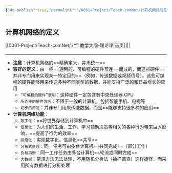 ```yaml
---
{"dg-publish":true,"permalink":"/0001-Project/Teach-comNet/计算机网络的定义/"}
---
```


## 计算机网络的定义
[[0001-Project/Teach-comNet/+🗂️ 教学大纲-理论课\|首页]]||

---
- **注意**：计算机网络的==精确定义，并未统一==
- **较好的定义**：由一些==通用的、可编程的硬件互连==而成的，而这些硬件==并非专门用来实现某一特定目的==（例如，传送数据或视频信号）。这些可编程的硬件能够用来传送多种不同类型的数据，并能支持广泛的和日益增长的应用
	- `“可编程的硬件”表明`：这种硬件一定包含有中央处理器 CPU
	- `所连接的硬件包括`：不限于一般的计算机，包括智能手机、电视等
	- `初步的用途`：并⾮专⻔⽤来传送数据，⽽是==能够⽀持很多种的应⽤==
- **计算机⽹络功能**：
	- `数字化`：==将世界存储到计算机中==
	- `信息化`：为⼈们的⽣活、⼯作、学习辅助决策等相关的各种⾏为带来巨⼤影响，==提⾼了⾏为的效率==
	- `⽹络化`：实现数字化、信息化==共享==
	- `分布式处理`：同⼀任务可由多台计算机==共同完成==（部分⼯作）
	- `负载均衡`：同⼀⼯作任务由多台计算机==轮流或同时完成==
	- `⼤数据`：常规⽅法⽆法处理，不⽤随机分析法（抽样调查）这样捷径，⽽采⽤所有数据进⾏分析处理
